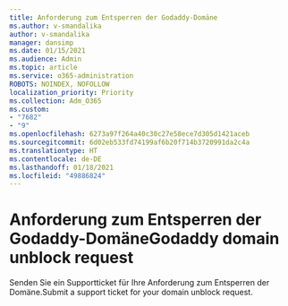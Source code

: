 ```yaml
---
title: Anforderung zum Entsperren der Godaddy-Domäne
ms.author: v-smandalika
author: v-smandalika
manager: dansimp
ms.date: 01/15/2021
ms.audience: Admin
ms.topic: article
ms.service: o365-administration
ROBOTS: NOINDEX, NOFOLLOW
localization_priority: Priority
ms.collection: Adm_O365
ms.custom:
- "7682"
- "9"
ms.openlocfilehash: 6273a97f264a40c30c27e58ece7d305d1421aceb
ms.sourcegitcommit: 6d02eb533fd74199af6b20f714b3720991da2c4a
ms.translationtype: HT
ms.contentlocale: de-DE
ms.lasthandoff: 01/18/2021
ms.locfileid: "49886824"
---
```

# <a name="godaddy-domain-unblock-request"></a><span data-ttu-id="c5be7-102">Anforderung zum Entsperren der Godaddy-Domäne</span><span class="sxs-lookup"><span data-stu-id="c5be7-102">Godaddy domain unblock request</span></span>

<span data-ttu-id="c5be7-103">Senden Sie ein Supportticket für Ihre Anforderung zum Entsperren der Domäne.</span><span class="sxs-lookup"><span data-stu-id="c5be7-103">Submit a support ticket for your domain unblock request.</span></span>